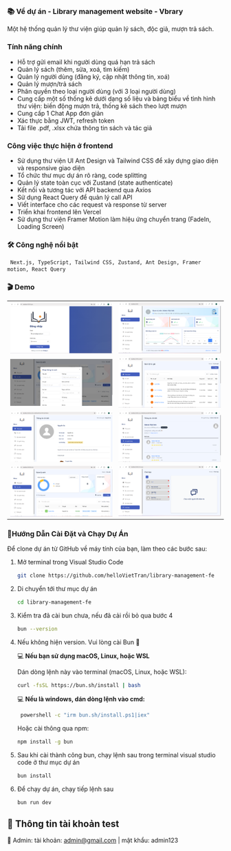### 📚 Về dự án - Library management website - Vbrary
Một hệ thống quản lý thư viện giúp quản lý sách, độc giả, mượn trả sách.

### Tính năng chính
- Hỗ trợ gửi email khi người dùng quá hạn trả sách
- Quản lý sách (thêm, sửa, xoá, tìm kiếm)
- Quản lý người dùng (đăng ký, cập nhật thông tin, xoá)
- Quản lý mượn/trả sách
- Phân quyền theo loại người dùng (với 3 loại người dùng)
- Cung cấp một số thống kê dưới dạng số liệu và bảng biểu về tình hình thư viện: biến động mượn trả, thống kê sách theo lượt mượn
- Cung cấp 1 Chat App đơn giản
- Xác thực bằng JWT, refresh token
- Tải file .pdf, .xlsx chứa thông tin sách và tác giả


### Công việc thực hiện ở frontend

- Sử dụng thư viện UI Ant Design và Tailwind CSS để xây dựng giao diện và responsive giao diện
- Tổ chức thư mục dự án rõ ràng, code splitting
- Quản lý state toàn cục với Zustand (state authenticate)
- Kết nối và tương tác với API backend qua Axios
- Sử dụng React Query để quản lý call API
- Viết interface cho các request và response từ server
- Triển khai frontend lên Vercel
- Sử dụng thư viện Framer Motion làm hiệu ứng chuyển trang (FadeIn, Loading Screen)

### 🛠️ Công nghệ nổi bật
     Next.js, TypeScript, Tailwind CSS, Zustand, Ant Design, Framer motion, React Query

### 🎬 Demo 

<table>
  <tr>
    <td><img src="./public/demo/login.png" width="500"/></td>
    <td><img src="./public/demo/home.png" width="500"/></td>
  </tr>
  <tr>
    <td><img src="./public/demo/modal.png" width="500"/></td>
    <td><img src="./public/demo/author.png" width="500"/></td>
  </tr>
  <tr>
    <td><img src="./public/demo/author-detail.png" width="500"/></td>
    <td><img src="./public/demo/user-detail.png" width="500"/></td>
  </tr>
  <tr>
    <td><img src="./public/demo/book.png" width="500"/></td>
    <td><img src="./public/demo/chat app.png" width="500"/></td>
  </tr>
</table>

### 📌Hướng Dẫn Cài Đặt và Chạy Dự Án

Để clone dự án từ GitHub về máy tính của bạn, làm theo các bước sau:

1. Mở terminal trong Visual Studio Code
   ```bash
   git clone https://github.com/helloVietTran/library-management-fe
2. Di chuyển tới thư mục dự án
   ```bash
   cd library-management-fe
3. Kiểm tra đã cài bun chưa, nếu đã cải rồi bỏ qua bước 4
   ```bash
   bun --version
4. Nếu không hiện version. Vui lòng cài Bun 🚀
   
      💻 **Nếu bạn sử dụng macOS, Linux, hoặc WSL**

     Dán dòng lệnh này vào terminal (macOS, Linux, hoặc WSL):
     
     ```bash
     curl -fsSL https://bun.sh/install | bash
     ```
     💻 **Nếu là windows, dán dòng lệnh vào cmd:**
    ```bash
     powershell -c "irm bun.sh/install.ps1|iex"
     ```
     Hoặc cài thông qua npm:
     ```bash
     npm install -g bun
5. Sau khi cài thành công bun, chạy lệnh sau trong terminal visual studio code ở thư mục dự án 
     ```bash
     bun install
6. Để chạy dự án, chạy tiếp lệnh sau
     ```bash
     bun run dev
     ```
    
## 👤 Thông tin tài khoản test 
📌 Admin: tài khoản: admin@gmail.com | mật khẩu: admin123



   
    
   
   
